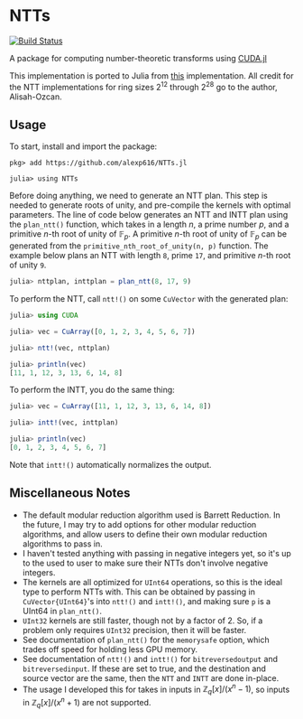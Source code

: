 # NTTs

[![Build Status](https://github.com/alexp616/NTTs.jl/actions/workflows/CI.yml/badge.svg?branch=main)](https://github.com/alexp616/NTTs.jl/actions/workflows/CI.yml?query=branch%3Amain)

A package for computing number-theoretic transforms using [CUDA.jl](https://github.com/JuliaGPU/CUDA.jl)

This implementation is ported to Julia from [this](https://github.com/Alisah-Ozcan/GPU-NTT) implementation.
All credit for the NTT implementations for ring sizes $2^{12}$ through $2^{28}$ go to the author, Alisah-Ozcan.

## Usage
To start, install and import the package:

```
pkg> add https://github.com/alexp616/NTTs.jl

julia> using NTTs
```

Before doing anything, we need to generate an NTT plan. This step is needed
to generate roots of unity, and pre-compile the kernels with optimal
parameters. The 
line of code below generates an NTT and INTT plan using the
`plan_ntt()` function, which takes in a length $n$, a prime 
number $p$, and a primitive $n$-th root of unity of $\mathbb{F}_p$. 
A primitive $n$-th root of unity of $\mathbb{F}_p$ can be generated 
from the `primitive_nth_root_of_unity(n, p)` function. The example 
below plans an NTT with length `8`, prime `17`, and primitive $n$-th root of unity `9`.
```julia
julia> nttplan, inttplan = plan_ntt(8, 17, 9)
```
To perform the NTT, call `ntt!()` on some `CuVector` with 
the generated plan:
```julia
julia> using CUDA

julia> vec = CuArray([0, 1, 2, 3, 4, 5, 6, 7])

julia> ntt!(vec, nttplan)

julia> println(vec)
[11, 1, 12, 3, 13, 6, 14, 8]
```
To perform the INTT, you do the same thing:
```julia
julia> vec = CuArray([11, 1, 12, 3, 13, 6, 14, 8])

julia> intt!(vec, inttplan)

julia> println(vec)
[0, 1, 2, 3, 4, 5, 6, 7]
```

Note that `intt!()` automatically normalizes the output.

## Miscellaneous Notes
- The default modular reduction algorithm used is Barrett Reduction. In the future,
I may try to add options for other modular reduction algorithms, and allow users
to define their own modular reduction algorithms to pass in.
- I haven't tested anything with passing in negative integers yet, so it's up to the used to user to make sure their NTTs don't involve negative integers.
- The kernels are all optimized for `UInt64` operations, so this is the ideal type to perform NTTs with. This can be obtained by passing in `CuVector{UInt64}`'s into `ntt!()` and `intt!()`, and making sure `p` is a UInt64 in `plan_ntt()`.
- `UInt32` kernels are still faster, though not by a factor of 2. So, if a problem only requires `UInt32` precision, then it will be faster.
- See documentation of `plan_ntt()` for the `memorysafe` option, which trades off speed for holding less GPU memory.
- See documentation of `ntt!()` and `intt!()` for `bitreversedoutput` and `bitreversedinput`. If these are set to true, and the destination and source vector are the same, then the `NTT` and `INTT` are done in-place.
- The usage I developed this for takes in inputs in $\mathbb{Z}_q[x]/(x^n - 1)$, so inputs in $\mathbb{Z}_q[x]/(x^n + 1)$ are not supported.
